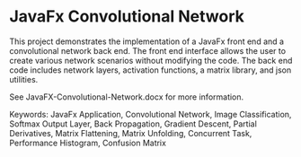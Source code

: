 # JavaFx Convolutional Network
This project demonstrates the implementation of a JavaFx front end and a convolutional network back end.
The front end interface allows the user to create various network scenarios without modifying the code.
The back end code includes network layers, activation functions, a matrix library, and json utilities. 

See JavaFX-Convolutional-Network.docx for more information.

Keywords: JavaFx Application, Convolutional Network, Image Classification, Softmax Output Layer, Back Propagation, Gradient Descent, Partial Derivatives, Matrix Flattening, Matrix Unfolding, Concurrent Task, Performance Histogram, Confusion Matrix
